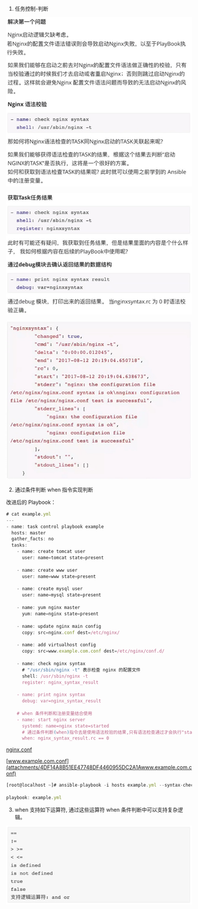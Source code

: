 1. 任务控制-判断

![](images/1F91794BB8D14A3CB6174197FC91F11Bclipboard.png)

![](images/4DF9FA5FB6F24D1481E5DDA9B3D56ADAclipboard.png)

![](images/1400652978AA426AA50A63BCE272B256clipboard.png)





2. 通过条件判断 when 指令实现判断

改进后的 Playbook：

```javascript
# cat example.yml
---
- name: task control playbook example
  hosts: master
  gather_facts: no
  tasks:
    - name: create tomcat user
      user: name=tomcat state=present

    - name: create www user
      user: name=www state=present

    - name: create mysql user
      user: name=mysql state=present

    - name: yum nginx master
      yum: name=nginx state=present

    - name: update nginx main config
      copy: src=nginx.conf dest=/etc/nginx/

    - name: add virtualhost config
      copy: src=www.example.com.conf dest=/etc/nginx/conf.d/
    
    - name: check nginx syntax
      # "/usr/sbin/nginx -t" 表示检查 nginx 的配置文件  
      shell: /usr/sbin/nginx -t
      register: nginx_syntax_result

    - name: print nginx syntax
      debug: var=nginx_syntax_result

    # when 条件判断和注册变量结合使用
    - name: start nginx server
      systemd: name=nginx state=started
      # 通过条件判断(when)指令去是使用语法校验的结果,只有语法检查通过才会执行"start nginx server"这个TASK
      when: nginx_syntax_result.rc == 0
```



[nginx.conf](attachments/D782C49837E54E5CA254FBE44EF94777nginx.conf)

[www.example.com.conf](attachments/4DF14A8B51EE47748DF4460955DC2A1Awww.example.com.conf)



```javascript
[root@localhost ~]# ansible-playbook -i hosts example.yml --syntax-check

playbook: example.yml
```





3. when 支持如下运算符, 通过这些运算符 when 条件判断中可以支持复杂逻辑。

![](images/81FCADCBB0CC4759AA40A87398404B09clipboard.png)









